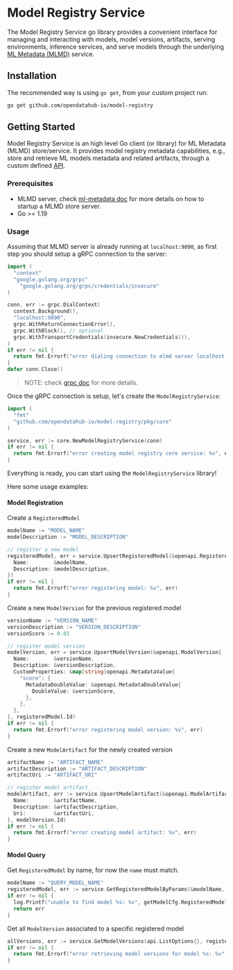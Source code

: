# Model Registry Service

The Model Registry Service go library provides a convenient interface for managing and interacting with models, model versions, artifacts, serving environments, inference services, and serve models through the underlying [ML Metadata (MLMD)](https://github.com/google/ml-metadata) service.

## Installation

The recommended way is using `go get`, from your custom project run:
```bash
go get github.com/opendatahub-io/model-registry
```

## Getting Started

Model Registry Service is an high level Go client (or library) for ML Metadata (MLMD) store/service.
It provides model registry metadata capabilities, e.g., store and retrieve ML models metadata and related artifacts, through a custom defined [API](../pkg/api/api.go).

### Prerequisites

* MLMD server, check [ml-metadata doc](https://github.com/google/ml-metadata/blob/f0fef74eae2bdf6650a79ba976b36bea0b777c2e/g3doc/get_started.md#use-mlmd-with-a-remote-grpc-server) for more details on how to startup a MLMD store server.
* Go >= 1.19

### Usage

Assuming that MLMD server is already running at `localhost:9090`, as first step you should setup a gRPC connection to the server:

```go
import (
  "context"
  "google.golang.org/grpc"
	"google.golang.org/grpc/credentials/insecure"
)

conn, err := grpc.DialContext(
  context.Background(),
  "localhost:9090",
  grpc.WithReturnConnectionError(),
  grpc.WithBlock(), // optional
  grpc.WithTransportCredentials(insecure.NewCredentials()),
)
if err != nil {
  return fmt.Errorf("error dialing connection to mlmd server localhost:9090: %v", err)
}
defer conn.Close()
```

> NOTE: check [grpc doc](https://pkg.go.dev/google.golang.org/grpc#DialContext) for more details.

Once the gRPC connection is setup, let's create the `ModelRegistryService`:

```go
import (
  "fmt"
  "github.com/opendatahub-io/model-registry/pkg/core"
)

service, err := core.NewModelRegistryService(conn)
if err != nil {
  return fmt.Errorf("error creating model registry core service: %v", err)
}
```

Everything is ready, you can start using the `ModelRegistryService` library!

Here some usage examples:

#### Model Registration

Create a `RegisteredModel`

```go
modelName := "MODEL_NAME"
modelDescription := "MODEL_DESCRIPTION"

// register a new model
registeredModel, err = service.UpsertRegisteredModel(&openapi.RegisteredModel{
  Name:        &modelName,
  Description: &modelDescription,
})
if err != nil {
  return fmt.Errorf("error registering model: %v", err)
}
```

Create a new `ModelVersion` for the previous registered model

```go
versionName := "VERSION_NAME"
versionDescription := "VERSION_DESCRIPTION"
versionScore := 0.83

// register model version
modelVersion, err = service.UpsertModelVersion(&openapi.ModelVersion{
  Name:        &versionName,
  Description: &versionDescription,
  CustomProperties: &map[string]openapi.MetadataValue{
    "score": {
      MetadataDoubleValue: &openapi.MetadataDoubleValue{
        DoubleValue: &versionScore,
      },
    },
  },
}, registeredModel.Id)
if err != nil {
  return fmt.Errorf("error registering model version: %v", err)
}
```

Create a new `ModelArtifact` for the newly created version

```go
artifactName := "ARTIFACT_NAME"
artifactDescription := "ARTIFACT_DESCRIPTION"
artifactUri := "ARTIFACT_URI"

// register model artifact
modelArtifact, err := service.UpsertModelArtifact(&openapi.ModelArtifact{
  Name:        &artifactName,
  Description: &artifactDescription,
  Uri:         &artifactUri,
}, modelVersion.Id)
if err != nil {
  return fmt.Errorf("error creating model artifact: %v", err)
}
```

#### Model Query

Get `RegisteredModel` by name, for now the `name` must match.
```go
modelName := "QUERY_MODEL_NAME"
registeredModel, err := service.GetRegisteredModelByParams(&modelName, nil)
if err != nil {
  log.Printf("unable to find model %s: %v", getModelCfg.RegisteredModelName, err)
  return err
}
```

Get all `ModelVersion` associated to a specific registered model

```go
allVersions, err := service.GetModelVersions(api.ListOptions{}, registeredModel.Id)
if err != nil {
  return fmt.Errorf("error retrieving model versions for model %s: %v", *registeredModel.Id, err)
}
```